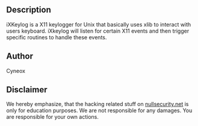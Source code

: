 Description
-----------
iXKeylog is a X11 keylogger for Unix that basically uses xlib to interact
with users keyboard. iXkeylog will listen for certain X11 events and then
trigger specific routines to handle these events.

Author
------
Cyneox

Disclaimer
----------
We hereby emphasize, that the hacking related stuff on
[nullsecurity.net](http://nullsecurity.net) is only for education purposes.
We are not responsible for any damages. You are responsible for your own
actions.
